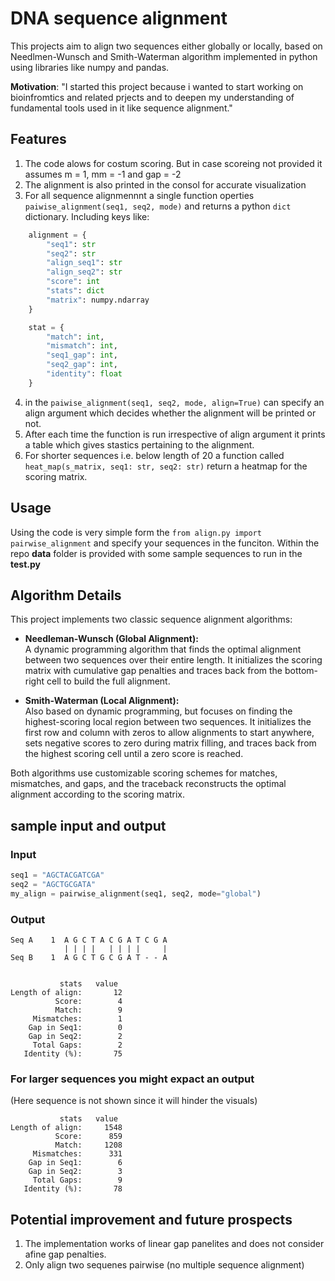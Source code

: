 # DNA sequence alignment

This projects aim to align two sequences either globally or locally, based on Needlmen-Wunsch and Smith-Waterman algorithm implemented in python using libraries like numpy and pandas.

**Motivation**:
"I started this project because i wanted to start working on bioinfromtics and related prjects and to deepen my understanding of fundamental tools used in it like sequence alignment."

## Features

1. The code alows for costum scoring. But in case scoreing not provided it assumes m = 1, mm = -1 and gap = -2
2. The alignment is also printed in the consol for accurate visualization
3. For all sequence alignmennnt a single function operties `paiwise_alignment(seq1, seq2, mode)` and returns a python `dict` dictionary. Including keys like:

```python
    alignment = {
        "seq1": str
        "seq2": str
        "align_seq1": str
        "align_seq2": str
        "score": int
        "stats": dict
        "matrix": numpy.ndarray
    }

    stat = {
        "match": int,
        "mismatch": int,
        "seq1_gap": int,
        "seq2_gap": int,
        "identity": float
    }

```

4. in the `paiwise_alignment(seq1, seq2, mode, align=True)` can specify an align argument which decides whether the alignment will be printed or not.
5. After each time the function is run irrespective of align argument it prints a table which gives stastics pertaining to the alignment.
6. For shorter sequences i.e. below length of 20 a function called `heat_map(s_matrix, seq1: str, seq2: str)` return a heatmap for the scoring matrix.

## Usage

Using the code is very simple form the `from align.py import pairwise_alignment` and specify your sequences in the funciton.
Within the repo **data** folder is provided with some sample sequences to run in the **test.py**

## Algorithm Details

This project implements two classic sequence alignment algorithms:

- **Needleman-Wunsch (Global Alignment):**  
  A dynamic programming algorithm that finds the optimal alignment between two sequences over their entire length. It initializes the scoring matrix with cumulative gap penalties and traces back from the bottom-right cell to build the full alignment.

- **Smith-Waterman (Local Alignment):**  
  Also based on dynamic programming, but focuses on finding the highest-scoring local region between two sequences. It initializes the first row and column with zeros to allow alignments to start anywhere, sets negative scores to zero during matrix filling, and traces back from the highest scoring cell until a zero score is reached.

Both algorithms use customizable scoring schemes for matches, mismatches, and gaps, and the traceback reconstructs the optimal alignment according to the scoring matrix.

## sample input and output

### Input

```python
seq1 = "AGCTACGATCGA"
seq2 = "AGCTGCGATA"
my_align = pairwise_alignment(seq1, seq2, mode="global")
```

### Output

```text
Seq A    1  A G C T A C G A T C G A
            | | | |   | | | |     |
Seq B    1  A G C T G C G A T - - A


           stats   value
Length of align:       12
          Score:        4
          Match:        9
     Mismatches:        1
    Gap in Seq1:        0
    Gap in Seq2:        2
     Total Gaps:        2
   Identity (%):       75
```

### For larger sequences you might expact an output

(Here sequence is not shown since it will hinder the visuals)

```test
           stats   value
Length of align:     1548
          Score:      859
          Match:     1208
     Mismatches:      331
    Gap in Seq1:        6
    Gap in Seq2:        3
     Total Gaps:        9
   Identity (%):       78
```

## Potential improvement and future prospects

1. The implementation works of linear gap panelites and does not consider afine gap penalties.
2. Only align two sequenes pairwise (no multiple sequence alignment)
